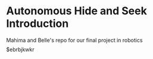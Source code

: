 # Autonomous Hide and Seek Introduction
Mahima and Belle's repo for our final project in robotics $$$$$ebrbjkwkr
